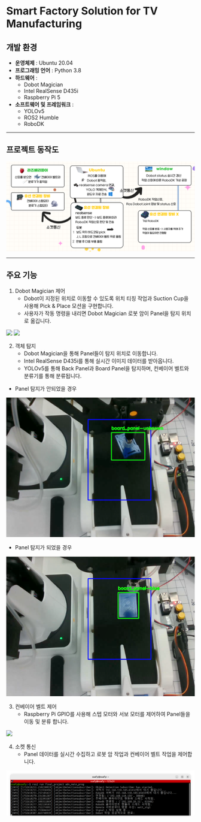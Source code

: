 # Smart Factory Solution for TV Manufacturing

## 개발 환경
- **운영체제** : Ubuntu 20.04 
- **프로그래밍 언어** : Python 3.8  
- **하드웨어** :  
  - Dobot Magician  
  - Intel RealSense D435i
  - Raspberry Pi 5 
- **소프트웨어 및 프레임워크** :  
  - YOLOv5  
  - ROS2 Humble  
  - RoboDK
***
## 프로젝트 동작도
<img src = "https://github.com/Junoquu/TV_Smart_Factory/blob/main/image/%ED%94%84%EB%A1%9C%EC%A0%9D%ED%8A%B8_%EB%8F%99%EC%9E%91%EB%8F%84.png">

***

## 주요 기능
1. Dobot Magician 제어
   - Dobot이 지정된 위치로 이동할 수 있도록 위치 티칭 작업과 Suction Cup을 사용해 Pick & Place 모션을 구현합니다.
   - 사용자가 작동 명령을 내리면 Dobot Magician 로봇 암이 Panel을 탐지 위치로 옮깁니다.

  <img src = "https://github.com/Junoquu/TV_Smart_Factory/blob/main/image/%EB%B0%B1%ED%8C%90%EB%84%AC.gif"> <img src = "https://github.com/Junoquu/TV_Smart_Factory/blob/main/image/%EB%B3%B4%EB%93%9C%ED%8C%90%EB%84%AC.gif">

2. 객체 탐지
   - Dobot Magician을 통해 Panel들이 탐지 위치로 이동합니다.
   - Intel RealSense D435i를 통해 실시간 이미지 데이터를 받아옵니다.
   - YOLOv5를 통해 Back Panel과 Board Panel을 탐지하며, 컨베이어 벨트와 분류기를 통해 분류됩니다.
  
  - Panel 탐지가 안되었을 경우
  <img src = "https://github.com/Junoquu/TV_Smart_Factory/blob/main/image/realsense_yolo%20(Unknown%20%ED%83%90%EC%A7%80).png">

  - Panel 탐지가 되었을 경우
  <img src = "https://github.com/Junoquu/TV_Smart_Factory/blob/main/image/realsense_yolo%20(Panel%20%ED%83%90%EC%A7%80).png">
  

3. 컨베이어 벨트 제어
   - Raspberry Pi GPIO를 사용해 스텝 모터와 서보 모터를 제어하여 Panel들을 이동 및 분류 합니다.
  <img src = "https://github.com/Junoquu/TV_Smart_Factory/blob/main/image/%EC%98%81%EC%83%81%EC%B2%98%EB%A6%AC.gif">

4. 소켓 통신
   - Panel 데이터를 실시간 수집하고 로봇 암 작업과 컨베이어 벨트 작업을 제어합니다.
  <img src = "https://github.com/Junoquu/TV_Smart_Factory/blob/main/image/ros%EC%99%80%20rpy_window%EC%97%B0%EA%B2%B0%ED%95%98%EA%B8%B0(%EC%86%8C%EC%BC%93%20%ED%86%B5%EC%8B%A0%20%EC%A4%91%20sig1%20%EC%99%84%EB%A3%8C).png">
